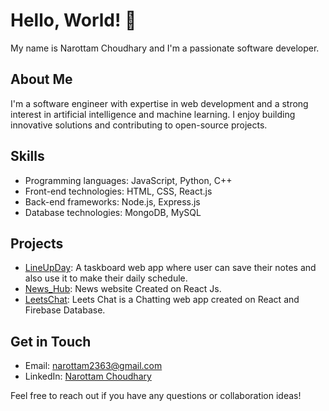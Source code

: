 <!--
**Narottamchy/Narottamchy** is a ✨ _special_ ✨ repository because its `README.md` (this file) appears on your GitHub profile.

Here are some ideas to get you started:

- 🔭 I’m currently working on ...
- 🌱 I’m currently learning ...
- 👯 I’m looking to collaborate on ...
- 🤔 I’m looking for help with ...
- 💬 Ask me about ...
- 📫 How to reach me: ...
- 😄 Pronouns: ...
- ⚡ Fun fact: ...
-->

# Hello, World! 👋

My name is Narottam Choudhary and I'm a passionate software developer.

## About Me

I'm a software engineer with expertise in web development and a strong interest in artificial intelligence and machine learning. I enjoy building innovative solutions and contributing to open-source projects.

## Skills

- Programming languages: JavaScript, Python, C++
- Front-end technologies: HTML, CSS, React.js
- Back-end frameworks: Node.js, Express.js
- Database technologies: MongoDB, MySQL

## Projects

- [LineUpDay](https://github.com/Narottamchy/Lineupday): A taskboard web app where user can save their notes and also use it to make their daily schedule.
- [News_Hub](https://github.com/Narottamchy/NewsHub): News website Created on React Js.
- [LeetsChat](https://github.com/Narottamchy/Leetschat): Leets Chat is a Chatting web app created on React and Firebase Database.

## Get in Touch

- Email: narottam2363@gmail.com
- LinkedIn: [Narottam Choudhary](https://www.linkedin.com/in/narottamchy)

Feel free to reach out if you have any questions or collaboration ideas!

